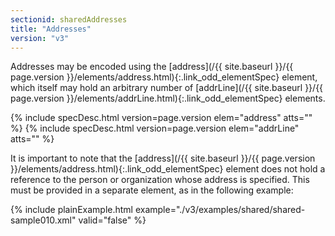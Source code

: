 ```yaml
---
sectionid: sharedAddresses
title: "Addresses"
version: "v3"
---
```




Addresses may be encoded using the [address](/{{ site.baseurl }}/{{ page.version }}/elements/address.html){:.link_odd_elementSpec} element, which itself
may hold an arbitrary number of [addrLine](/{{ site.baseurl }}/{{ page.version }}/elements/addrLine.html){:.link_odd_elementSpec} elements.



{% include specDesc.html version=page.version elem="address" atts="" %}
{% include specDesc.html version=page.version elem="addrLine" atts="" %}



It is important to note that the [address](/{{ site.baseurl }}/{{ page.version }}/elements/address.html){:.link_odd_elementSpec} element does not hold a
reference to the person or organization whose address is specified. This must be provided
in a separate element, as in the following example:

{% include plainExample.html example="./v3/examples/shared/shared-sample010.xml" valid="false" %}


